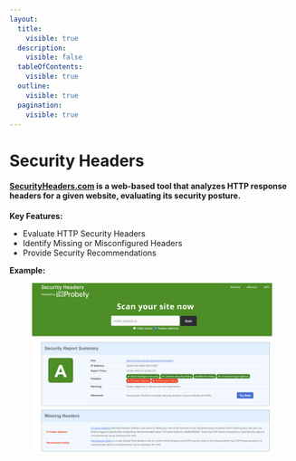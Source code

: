 ```yaml
---
layout:
  title:
    visible: true
  description:
    visible: false
  tableOfContents:
    visible: true
  outline:
    visible: true
  pagination:
    visible: true
---
```


# Security Headers

#### [SecurityHeaders.com](security-headers.md#securityheaders.com-is-a-web-based-tool-that-analyzes-http-response-headers-for-a-given-website-eval) is a web-based tool that analyzes HTTP response headers for a given website, evaluating its security posture.

**Key Features:**

* Evaluate HTTP Security Headers
* Identify Missing or Misconfigured Headers
* Provide Security Recommendations

**Example:**

<figure><img src="../../.gitbook/assets/2023-12-18_16-53.png" alt=""><figcaption></figcaption></figure>

